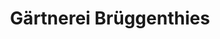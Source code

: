 ---
title: "Gärtnerei Brüggenthies"
url: /wadersloh/gaertnerei-brueggenthies/
shop: Gemüse & Obst
---